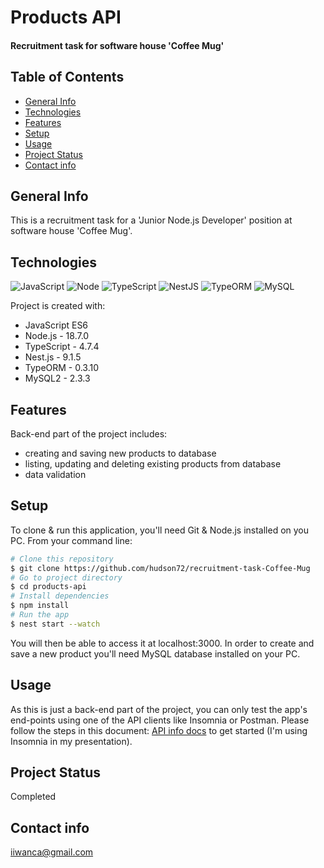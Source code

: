 # Products API
#### Recruitment task for software house 'Coffee Mug'

## Table of Contents
* [General Info](#general-info)
* [Technologies](#technologies)
* [Features](#features)
* [Setup](#setup)
* [Usage](#usage)
* [Project Status](#project-status)
* [Contact info](#contact-info)

## General Info
This is a recruitment task for a 'Junior Node.js Developer' position at software house 'Coffee Mug'. 

## Technologies
![JavaScript](https://img.shields.io/badge/javascript-%23323330.svg?style=for-the-badge&logo=javascript&logoColor=%23F7DF1E)
![Node](https://img.shields.io/badge/Node.js-339933.svg?style=for-the-badge&logo=nodedotjs&logoColor=white)
![TypeScript](https://img.shields.io/badge/typescript-%23007ACC.svg?style=for-the-badge&logo=typescript&logoColor=white)
![NestJS](https://img.shields.io/badge/nestjs-%23E0234E.svg?style=for-the-badge&logo=nestjs&logoColor=white)
![TypeORM](https://img.shields.io/badge/-typeorm-orange?style=for-the-badge&logo=typeorm)
![MySQL](https://img.shields.io/badge/mysql-%2300f.svg?style=for-the-badge&logo=mysql&logoColor=white)

Project is created with:
* JavaScript ES6
* Node.js -  18.7.0
* TypeScript - 4.7.4
* Nest.js - 9.1.5
* TypeORM - 0.3.10
* MySQL2 - 2.3.3

## Features
Back-end part of the project includes:
* creating and saving new products to database
* listing, updating and deleting existing products from database
* data validation

## Setup
To clone & run this application, you'll need Git & Node.js installed on you PC.
From your command line:
```bash
# Clone this repository
$ git clone https://github.com/hudson72/recruitment-task-Coffee-Mug
# Go to project directory
$ cd products-api
# Install dependencies
$ npm install
# Run the app
$ nest start --watch
```
You will then be able to access it at localhost:3000. In order to create and save a new product you'll need MySQL database installed on your PC.

## Usage
As this is just a back-end part of the project, you can only test the app's end-points using one of the API clients like Insomnia or Postman. Please follow the steps in this document: [API info docs](./src/media/docs/API_info_docs.pdf) to get started (I'm using Insomnia in my presentation).

## Project Status
Completed

## Contact info
iiwanca@gmail.com
